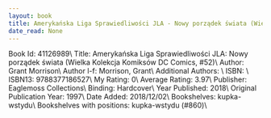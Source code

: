 ```yaml
---
layout: book
title: Amerykańska Liga Sprawiedliwości JLA - Nowy porządek świata (Wielka Kolekcja Komiksów DC Comics,  no. 52)
date_read: None
---
```


Book Id: 41126989\ 
Title: Amerykańska Liga Sprawiedliwości JLA: Nowy porządek świata (Wielka Kolekcja Komiksów DC Comics, #52)\ 
Author: Grant Morrison\ 
Author l-f: Morrison, Grant\ 
Additional Authors: \ 
ISBN: \ 
ISBN13: 9788377186527\ 
My Rating: 0\ 
Average Rating: 3.97\ 
Publisher: Eaglemoss Collections\ 
Binding: Hardcover\ 
Year Published: 2018\ 
Original Publication Year: 1997\ 
Date Added: 2018/12/02\ 
Bookshelves: kupka-wstydu\ 
Bookshelves with positions: kupka-wstydu (#860)\ 

